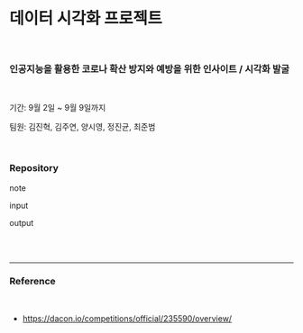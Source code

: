 # 데이터 시각화 프로젝트

<br/>

### 인공지능을 활용한 코로나 확산 방지와 예방을 위한 인사이트 / 시각화 발굴



<br/>

기간: 9월 2일 ~ 9월 9일까지

팀원: 김진혁, 김주연, 양시영, 정진균, 최준범



<br/>

### Repository

note

input

output







<br/>

<br/>

--------------------------------

### Reference

<br/>

- https://dacon.io/competitions/official/235590/overview/